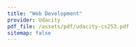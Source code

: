 ```yaml
---
title: "Web Development"
provider: Udacity
pdf_file: /assets/pdf/udacity-cs253.pdf
sitemap: false
---
```

